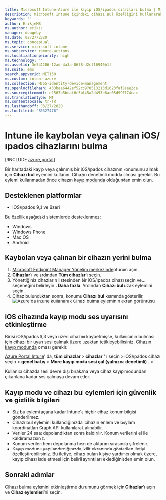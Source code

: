 ```yaml
---
title: Microsoft Intune-Azure ile kayıp iOS/ıpados cihazları bulma | Microsoft Docs
description: Microsoft Intune içindeki cihazı Bul özelliğini kullanarak kayıp veya çalınan iOS/ıpados cihazlarını bulun. Cihazı bulma eylemini kullanılırken güvenlik ve gizlilik bilgileri hakkındaki ayrıntıları alabilirsiniz.
keywords: ''
author: ErikjeMS
ms.author: erikje
manager: dougeby
ms.date: 02/27/2020
ms.topic: conceptual
ms.service: microsoft-intune
ms.subservice: remote-actions
ms.localizationpriority: high
ms.technology: ''
ms.assetid: 3e544286-12ad-4a3a-86f8-d2cf16940b1f
ms.suite: ems
search.appverid: MET150
ms.custom: intune-azure
ms.collection: M365-identity-device-management
ms.openlocfilehash: 433bea6442ef52cd970513213d1623faf8aae2ca
ms.sourcegitcommit: e2567b5beaf6c5bf45a2d493b8ac05d996774cac
ms.translationtype: MT
ms.contentlocale: tr-TR
ms.lasthandoff: 03/27/2020
ms.locfileid: "80327476"
---
```

# <a name="locate-lost-or-stolen-iosipados-devices-with-intune"></a>Intune ile kaybolan veya çalınan iOS/ıpados cihazlarını bulma

[!INCLUDE [azure_portal](../includes/azure_portal.md)]

Bir haritadaki kayıp veya çalınmış bir iOS/ıpados cihazının konumunu almak için **Cihazı bul** eylemini kullanın. Cihazın denetimli modda olması gerekir. Bu eylemi kullanmadan önce cihazın [kayıp modunda](device-lost-mode.md) olduğundan emin olun.

## <a name="supported-platforms"></a>Desteklenen platformlar

- iOS/ıpados 9,3 ve üzeri

Bu özellik aşağıdaki sistemlerde desteklenmez: 
- Windows
- Windows Phone
- Mac OS
- Android

## <a name="locate-a-lost-or-stolen-device"></a>Kaybolan veya çalınan bir cihazın yerini bulma

1. [Microsoft Endpoint Manager Yönetim merkezinde](https://go.microsoft.com/fwlink/?linkid=2109431)oturum açın.
3. **Cihazlar**’ı ve ardından **Tüm cihazlar**’ı seçin.
4. Yönettiğiniz cihazların listesinden bir iOS/ıpados cihazı seçin ve... seçeneğini belirleyin **. Daha fazla**. Ardından **Cihazı bul** uzak eylemini seçin.
5. Cihaz bulunduktan sonra, konumu **Cihazı bul** kısmında gösterilir.
    ![Azure'da Intune kullanarak Cihazı bulma eyleminin ekran görüntüsü](./media/device-locate/locate-device.png)


## <a name="activate-lost-mode-sound-alert-on-an-ios-device"></a>iOS cihazında kayıp modu ses uyarısını etkinleştirme

Birisi iOS/ıpados 9,3 veya üzeri cihazını kaybetmişse, kullanıcının bulması için cihazı bir uyarı sesi çalmak üzere uzaktan tetikleyebilirsiniz. Cihazın [kayıp modunda](device-lost-mode.md) olması gerekir.

[Azure Portal Intune](https://aka.ms/intuneportal)' da, **tüm cihazlar** > **cihazlar** ' ı seçin > iOS/ıpados cihazı seçin > **genel bakış** > **More** **kayıp modu sesi çal (yalnızca denetimli)** . > 

Kullanıcı cihazda sesi devre dışı bırakana veya cihaz kayıp modundan çıkarılana kadar ses çalmaya devam eder.


## <a name="security-and-privacy-information-for-lost-mode-and-locate-device-actions"></a>Kayıp modu ve cihazı bul eylemleri için güvenlik ve gizlilik bilgileri
- Siz bu eylemi açana kadar Intune'a hiçbir cihaz konum bilgisi gönderilmez.
- Cihazı bul eylemini kullandığınızda, cihazın enlem ve boylam koordinatları Graph API kullanılarak alınabilir.
- Veriler 24 saat depolandıktan sonra kaldırılır. Konum verilerini el ile kaldıramazsınız.
- Konum verileri hem depolanma hem de aktarım sırasında şifrelenir.
- Kayıp modunu yapılandırdığınızda, kilit ekranında gösterilen iletiyi özelleştirebilirsiniz. Bu iletiye, cihazı bulan kişiye yardımcı olmak üzere, kayıp cihazı iade etmesi için belirli ayrıntıları eklediğinizden emin olun.

## <a name="next-steps"></a>Sonraki adımlar

Cihazı bulma eylemini etkinleştirme durumunu görmek için **Cihazlar**’ı açın ve **Cihaz eylemleri**’ni seçin.
